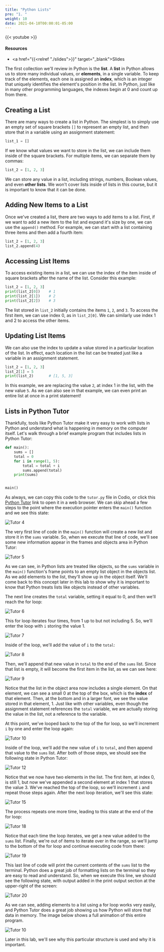 ```yaml
---
title: "Python Lists"
pre: "1. "
weight: 10
date: 2021-04-10T00:00:01-05:00
---
```


{{< youtube  >}}

#### Resources

* <a href="{{<relref "./slides">}}" target="_blank">Slides</a>

The first collection we'll review in Python is the **list**. A **list** in Python allows us to store many individual values, or **elements**, in a single variable. To keep track of the elements, each one is assigned an **index**, which is an integer that uniquely identifies the element's position in the list. In Python, just like in many other programming languages, the indexes begin at $0$ and count up from there.

## Creating a List

There are many ways to create a list in Python. The simplest is to simply use an empty set of square brackets `[]` to represent an empty list, and then store that in a variable using an assignment statement:

```python
list_1 = []
```

If we know what values we want to store in the list, we can include them inside of the square brackets. For multiple items, we can separate them by commas:

```python
list_2 = [1, 2, 3]
```

We can store any value in a list, including strings, numbers, Boolean values, and even **other lists**. We won't cover lists inside of lists in this course, but it is important to know that it can be done. 

## Adding New Items to a List

Once we've created a list, there are two ways to add items to a list. First, if we want to add a new item to the list and expand it's size by one, we can use the `append()` method. For example, we can start with a list containing three items and then add a fourth item:

```python
list_2 = [1, 2, 3]
list_2.append(4)
```

## Accessing List Items

To access existing items in a list, we can use the index of the item inside of square brackets after the name of the list. Consider this example:

```python
list_2 = [1, 2, 3]
print(list_2[0])    # 1
print(list_2[1])    # 2
print(list_2[2])    # 3
```

The list stored in `list_2` initially contains the items `1`, `2`, and `3`. To access the first item, we can use index $0$, as in `list_2[0]`. We can similarly use index $1$ and $2$ to access the other items. 

## Updating List Items

We can also use the index to update a value stored in a particular location of the list. In effect, each location in the list can be treated just like a variable in an assignment statement.

```python
list_2 = [1, 2, 3]
list_2[1] = 5
print(list_2)       # [1, 5, 3]
```

In this example, we are replacing the value `2`, at index $1$ in the list, with the new value `5`. As we can also see in that example, we can even print an entire list at once in a print statement! 

## Lists in Python Tutor

Thankfully, tools like Python Tutor make it very easy to work with lists in Python and understand what is happening in memory on the computer itself. Let's walk through a brief example program that includes lists in Python Tutor:

```python
def main():
    sums = []
    total = 0
    for i in range(1, 5):
        total = total + i
        sums.append(total)
    print(sums)


main()
```

As always, we can copy this code to the `tutor.py` file in Codio, or click this [Python Tutor](https://pythontutor.com/visualize.html#code=def%20main%28%29%3A%0A%20%20%20%20sums%20%3D%20%5B%5D%0A%20%20%20%20total%20%3D%200%0A%20%20%20%20for%20i%20in%20range%281,%205%29%3A%0A%20%20%20%20%20%20%20%20total%20%3D%20total%20%2B%20i%0A%20%20%20%20%20%20%20%20sums.append%28total%29%0A%20%20%20%20print%28sums%29%0A%0A%0Amain%28%29&cumulative=false&curInstr=0&heapPrimitives=nevernest&mode=display&origin=opt-frontend.js&py=3&rawInputLstJSON=%5B%5D&textReferences=false) link to open it in a web browser. We can skip ahead a few steps to the point where the execution pointer enters the `main()` function and we see this state:

![Tutor 4](/images/lab13/tutor10_4.png)

The very first line of code in the `main()` function will create a new list and store it in the `sums` variable. So, when we execute that line of code, we'll see some new information appear in the frames and objects area in Python Tutor:

![Tutor 5](/images/lab13/tutor10_5.png)

As we can see, in Python lists are treated like objects, so the `sums` variable in the `main()` function's frame points to an empty list object in the objects list. As we add elements to the list, they'll show up in the object itself. We'll come back to this concept later in this lab to show why it is important to know that Python treats lists like objects instead of other variables. 

The next line creates the `total` variable, setting it equal to $0$, and then we'll reach the for loop:

![Tutor 6](/images/lab13/tutor10_6.png)

This for loop iterates four times, from $1$ up to but not including $5$. So, we'll enter the loop with `i` storing the value $1$. 

![Tutor 7](/images/lab13/tutor10_7.png)

Inside of the loop, we'll add the value of `i` to the `total`:

![Tutor 8](/images/lab13/tutor10_8.png)

Then, we'll append that new value in `total` to the end of the `sums` list. Since that list is empty, it will become the first item in the list, as we can see here:

![Tutor 9](/images/lab13/tutor10_9.png)

Notice that the list in the object area now includes a single element. On that element, we can see a small $0$ at the top of the box, which is the **index** of that element. Then, at the bottom and in a larger font, we see the value stored in that element, $1$. Just like with other variables, even though the assignment statement references the `total` variable, we are actually storing the value in the list, not a reference to the variable.

At this point, we've looped back to the top of the for loop, so we'll increment `i` by one and enter the loop again:

![Tutor 10](/images/lab13/tutor10_10.png)

Inside of the loop, we'll add the new value of `i` to `total`, and then append that value to the `sums` list. After both of those steps, we should see the following state in Python Tutor:

![Tutor 12](/images/lab13/tutor10_12.png)

Notice that we now have two elements in the list. The first item, at index $0$, is still $1$, but now we've appended a second element at index $1$ that stores the value $3$. We've reached the top of the loop, so we'll increment `i` and repeat those steps again. After the next loop iteration, we'll see this state:

![Tutor 15](/images/lab13/tutor10_15.png)

The process repeats one more time, leading to this state at the end of the for loop:

![Tutor 18](/images/lab13/tutor10_18.png)

Notice that each time the loop iterates, we get a new value added to the `sums` list. Finally, we're out of items to iterate over in the range, so we'll jump to the bottom of the for loop and continue executing code from there:

![Tutor 19](/images/lab13/tutor10_19.png)

This last line of code will print the current contents of the `sums` list to the terminal. Python does a great job of formatting lists on the terminal so they are easy to read and understand. So, when we execute this line, we should see the following state, with output added in the print output section at the upper-right of the screen:

![Tutor 20](/images/lab13/tutor10_20.png)

As we can see, adding elements to a list using a for loop works very easily, and Python Tutor does a great job showing us how Python will store that data in memory. The image below shows a full animation of this entire program.

![Tutor 10](/images/lab13/tutor10.gif)

Later in this lab, we'll see why this particular structure is used and why it is important. 
